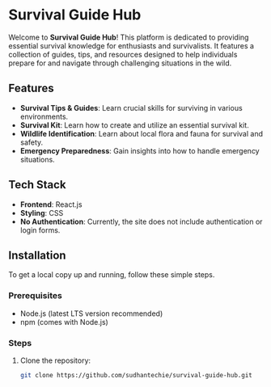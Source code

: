 # Survival Guide Hub

Welcome to **Survival Guide Hub**! This platform is dedicated to providing essential survival knowledge for enthusiasts and survivalists. It features a collection of guides, tips, and resources designed to help individuals prepare for and navigate through challenging situations in the wild.

## Features

- **Survival Tips & Guides**: Learn crucial skills for surviving in various environments.
- **Survival Kit**: Learn how to create and utilize an essential survival kit.
- **Wildlife Identification**: Learn about local flora and fauna for survival and safety.
- **Emergency Preparedness**: Gain insights into how to handle emergency situations.

## Tech Stack

- **Frontend**: React.js
- **Styling**: CSS
- **No Authentication**: Currently, the site does not include authentication or login forms.

## Installation

To get a local copy up and running, follow these simple steps.

### Prerequisites

- Node.js (latest LTS version recommended)
- npm (comes with Node.js)

### Steps

1. Clone the repository:
   ```bash
   git clone https://github.com/sudhantechie/survival-guide-hub.git
